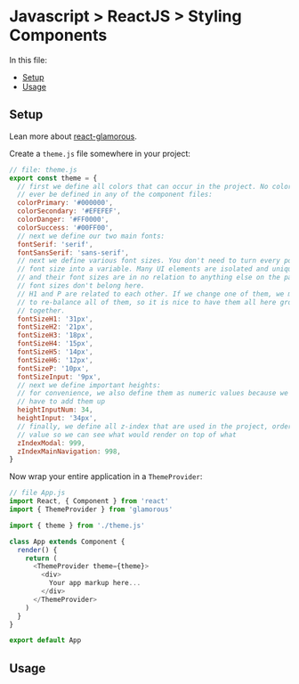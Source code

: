 # Javascript > ReactJS > Styling Components

In this file:

* [Setup](#setup)
* [Usage](#usage)

## Setup

Lean more about [react-glamorous](https://github.com/paypal/glamorous).

Create a `theme.js` file somewhere in your project:

```js
// file: theme.js
export const theme = {
  // first we define all colors that can occur in the project. No color should
  // ever be defined in any of the component files:
  colorPrimary: '#000000',
  colorSecondary: '#EFEFEF',
  colorDanger: '#FF0000',
  colorSuccess: '#00FF00',
  // next we define our two main fonts:
  fontSerif: 'serif',
  fontSansSerif: 'sans-serif',
  // next we define various font sizes. You don't need to turn every possible
  // font size into a variable. Many UI elements are isolated and unique items
  // and their font sizes are in no relation to anything else on the page, these
  // font sizes don't belong here.
  // H1 and P are related to each other. If we change one of them, we might want
  // to re-balance all of them, so it is nice to have them all here grouped
  // together.
  fontSizeH1: '31px',
  fontSizeH2: '21px',
  fontSizeH3: '18px',
  fontSizeH4: '15px',
  fontSizeH5: '14px',
  fontSizeH6: '12px',
  fontSizeP: '10px',
  fontSizeInput: '9px',
  // next we define important heights:
  // for convenience, we also define them as numeric values because we often
  // have to add them up
  heightInputNum: 34,
  heightInput: '34px',
  // finally, we define all z-index that are used in the project, ordered by
  // value so we can see what would render on top of what
  zIndexModal: 999,
  zIndexMainNavigation: 998,
}  
```

Now wrap your entire application in a `ThemeProvider`:

```js
// file App.js
import React, { Component } from 'react'
import { ThemeProvider } from 'glamorous'

import { theme } from './theme.js'

class App extends Component {
  render() {
    return (
      <ThemeProvider theme={theme}>
        <div>
          Your app markup here...
        </div>
      </ThemeProvider>
    )
  }
}

export default App
```

## Usage
